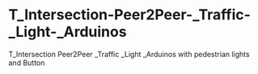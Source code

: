 # T_Intersection-Peer2Peer-_Traffic-_Light-_Arduinos
T_Intersection Peer2Peer _Traffic _Light _Arduinos with pedestrian lights and Button
